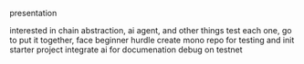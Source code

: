 presentation 

interested in chain abstraction, ai agent, and other things
test each one, go to put it together, face beginner hurdle
create mono repo for testing and init starter project
integrate ai for documenation
debug on testnet

